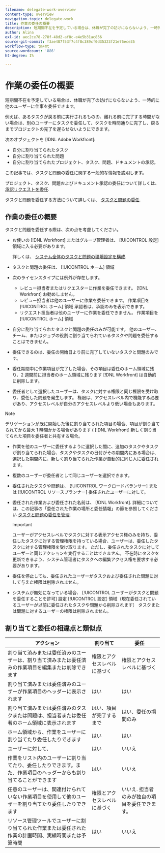 ```yaml
---
filename: delegate-work-overview
content-type: overview
navigation-topic: delegate-work
title: 作業の委任の概要
description: 短期間不在を予定している場合は、休職が完了の妨げにならないよう、一時的に他のユーザーに仕事を委任できます。
author: Alina
exl-id: aec2ce78-278f-48d2-af8c-e4e5b31ac856
source-git-commit: f3ae487f53f7c4f8c389cf0d35323f21e76ece35
workflow-type: tm+mt
source-wordcount: '886'
ht-degree: 1%

---
```


# 作業の委任の概要

短期間不在を予定している場合は、休職が完了の妨げにならないよう、一時的に他のユーザーに仕事を委任できます。

例えば、あるタスクが戻る前に実行されるものの、離れる前に完了する時間がない場合は、別のユーザーにタスクを委任して、タスクを時間通りに完了し、戻るまでプロジェクトの完了を遅らせないようにできます。

次のオブジェクトを [!DNL Adobe Workfront]:

<!--
  <li data-mc-conditions="QuicksilverOrClassic.Draft mode"> <p>Projects where you are designated as the Project Owner (not yet, not for the MVP)</p> </li>
  -->

* 自分に割り当てられたタスク
* 自分に割り当てられた問題
* 自分に割り当てられたプロジェクト、タスク、問題、ドキュメントの承認。

この記事では、タスクと問題の委任に関する一般的な情報を説明します。

プロジェクト、タスク、問題およびドキュメント承認の委任について詳しくは、 [承認リクエストを委任](../../review-and-approve-work/manage-approvals/delegate-approval-requests.md).

タスクと問題を委任する方法について詳しくは、 [タスクと問題の委任](../../manage-work/delegate-work/how-to-delegate-work.md).

## 作業の委任の概要

タスクと問題を委任する際は、次の点を考慮してください。

* お使いの [!DNL Workfront] またはグループ管理者は、 [!UICONTROL 設定] 領域に入る必要があります。

   詳しくは、 [システム全体のタスクと問題の環境設定を構成](../../administration-and-setup/set-up-workfront/configure-system-defaults/set-task-issue-preferences.md).
* タスクと問題の委任は、 [!UICONTROL ホーム] 領域
* 次のライセンスタイプには例外が存在します。

   * レビュー担当者またはリクエスターに作業を委任できます。 [!DNL Workfront] お勧めしません。
   * レビュー担当者は他のユーザーに作業を委任できます。 作業項目を [!UICONTROL ホーム] 領域 承認者は、承認のみを表示できます。
   * リクエスト担当者は他のユーザーに作業を委任できません。 作業項目を [!UICONTROL ホーム] 領域
* 自分に割り当てられたタスクと問題の委任のみが可能です。 他のユーザー、チーム、またはジョブの役割に割り当てられているタスクや問題を委任することはできません。
* 委任できるのは、委任の開始日より前に完了していないタスクと問題のみです。
* 委任期間中に作業項目が完了した場合、その項目は委任のホーム領域に残り、2 週間前に担当者のホーム領域に残ります [!DNL Workfront] は自動的に削除します。
* 委任者として選択したユーザーは、タスクに対する権限と同じ権限を受け取り、委任した問題を発生します。 権限は、アクセスレベル内で機能する必要があり、アクセスレベルが自分のアクセスレベルより低い場合もあります。

>[!NOTE]
>
>  デリゲーションが既に開始した後に割り当てられた項目の場合、項目が割り当てられてから最大 1 時間かかる場合があります ( [!DNL Workfront] 新しく割り当てられた項目を委任者と共有する場合。

* 作業を他のユーザーに委任するように選択した間に、追加のタスクやタスクが割り当てられた場合、タスクやタスクの日付がその期間内にある場合は、選択した期間内に、新しく割り当てられた作業が自動的に同じ人に委任されます。
* 複数のユーザーが委任者として同じユーザーを選択できます。
* 委任されたタスクや問題は、 [!UICONTROL ワークロードバランサー] または [!UICONTROL リソースプランナー] 委任されたユーザーに対して。
* 委任された作業および委任された名前は、 [!DNL Workfront]. 詳細については、この記事の「委任された作業の場所と委任情報」の節を参照してください [タスクと問題の委任を管理](../delegate-work/how-to-delegate-work.md).


   >[!IMPORTANT]
   >
   >  ユーザーがアクセスレベルでタスクに対する表示アクセス権のみを持ち、委任したタスクに対する管理権限を持っている場合、ユーザーは、委任したタスクに対する管理権限を受け取ります。 ただし、委任されたタスクに対してユーザーと同じアクションを実行することはできません。 不在時にタスクを更新できるよう、システム管理者にタスクへの編集アクセス権を要求する必要があります。

* 委任を停止しても、委任されたユーザーがタスクおよび委任された問題に対して与えた権限は削除されません。
* システムが無効になっている場合、 [!UICONTROL ユーザーがタスクと問題を委任することを許可] 設定 [!UICONTROL 設定] 領域（現在委任されているユーザーが以前に委任されたタスクや問題から削除されます） タスクまたは問題に対するユーザーの権限は削除されません。

## 割り当てと委任の相違点と類似点

| アクション | 割り当て | 委任 |
|--------------------------------------------------------------------------------------------------------------------------------|---------------------------------------|-----------------------------------------------------|
| 割り当て済みまたは委任済みのユーザーは、割り当て済みまたは委任済みの作業項目を編集または削除できます | 権限とアクセスレベルに基づく | 権限とアクセスレベルに基づく |
| 割り当て済みまたは委任済みのユーザーが作業項目のヘッダーに表示されます | はい | はい |
| 割り当て済みまたは委任済みのタスクまたは問題は、担当者または委任者のホーム領域に表示されます | はい、項目が完了するまで | はい、委任の期間のみ |
| ホーム領域から、作業をユーザーに割り当てたり委任したりできます | はい | はい |
| ユーザーに対して、 | はい | いいえ |
| 作業をリスト内のユーザーに割り当てたり、委任したりできます。また、作業項目のヘッダーからも割り当てることができます | はい | いいえ |
| 任意のユーザーは、関連付けられていない作業項目を使用して他のユーザーを割り当てたり委任したりできます | 権限とアクセスレベルに基づく | いいえ. 担当者のみが独自の項目を委任できます。 |
| リソース管理ツールでユーザーに割り当てられた作業または委任された作業の計画時間、実績時間または予算時間 | はい | いいえ |
